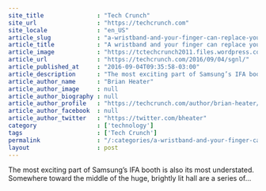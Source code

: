 ```yaml
---
site_title               : "Tech Crunch"
site_url                 : "https://techcrunch.com"
site_locale              : "en_US"
article_slug             : "a-wristband-and-your-finger-can-replace-your-phone-but-you-still-need-a-phone-to-use-it"
article_title            : "A wristband and your finger can replace your phone, but you still need a phone to use it"
article_image            : "https://tctechcrunch2011.files.wordpress.com/2016/09/p9030765.jpg?w=764&h=400&crop=1"
article_url              : "https://techcrunch.com/2016/09/04/sgnl/"
article_published_at     : "2016-09-04T09:35:58-03:00"
article_description      : "The most exciting part of Samsung’s IFA booth is also its most understated. Somewhere toward the middle of the huge, brightly lit hall are a series of..."
article_author_name      : "Brian Heater"
article_author_image     : null
article_author_biography : null
article_author_profile   : "https://techcrunch.com/author/brian-heater/"
article_author_facebook  : null
article_author_twitter   : "https://twitter.com/bheater"
category                 : ['technology']
tags                     : ['Tech Crunch']
permalink                : "/:categories/a-wristband-and-your-finger-can-replace-your-phone-but-you-still-need-a-phone-to-use-it/"
layout                   : post
---
```


The most exciting part of Samsung’s IFA booth is also its most understated. Somewhere toward the middle of the huge, brightly lit hall are a series of...
